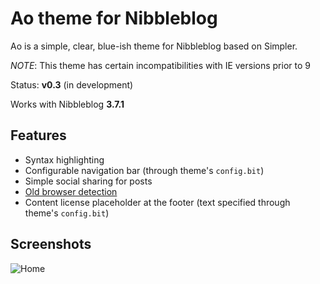 Ao theme for Nibbleblog
========

Ao is a simple, clear, blue-ish theme for Nibbleblog based on Simpler. 

*NOTE*: This theme has certain incompatibilities with IE versions prior to 9

Status: **v0.3** (in development)

Works with Nibbleblog **3.7.1**

## Features

- Syntax highlighting
- Configurable navigation bar (through theme's `config.bit`)
- Simple social sharing for posts
- [Old browser detection](http://browser-update.org/)
- Content license placeholder at the footer (text specified through theme's `config.bit`)

## Screenshots

![Home](https://dl.dropboxusercontent.com/u/38712623/ao_0.2.png)

